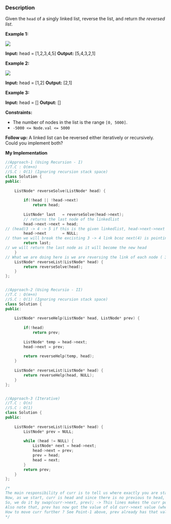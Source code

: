 ### Description

Given the `head` of a singly linked list, reverse the list, and return _the reversed list_.

**Example 1:**

![](https://assets.leetcode.com/uploads/2021/02/19/rev1ex1.jpg)

**Input:** head = \[1,2,3,4,5]
**Output:** \[5,4,3,2,1]

**Example 2:**

![](https://assets.leetcode.com/uploads/2021/02/19/rev1ex2.jpg)

**Input:** head = \[1,2]
**Output:** \[2,1]

**Example 3:**

**Input:** head = \[]
**Output:** \[]

**Constraints:**

- The number of nodes in the list is the range `[0, 5000]`.
- `-5000 <= Node.val <= 5000`

**Follow up:** A linked list can be reversed either iteratively or recursively. Could you implement both?

**My Implementation**

```cpp
//Approach-1 (Using Recursion - I)
//T.C : O(m+n)
//S.C : O(1) (Ignoring recursion stack space)
class Solution {
public:
    
    ListNode* reverseSolve(ListNode* head) {
        
        if(!head || !head->next)
            return head;
        
        ListNode* last   = reverseSolve(head->next);
        // returns the last node of the linkedlist
        head->next->next = head;
// (head)3 -> 4 -> 5 if this is the given linkedlist, head->next->next will point to the next of 4 which is 5 we will change it to the head 4 -> 3(head) 
        head->next       = NULL;
// than we will break the excisting 3 -> 4 link bcoz next(4) is pointing to 3 and next(3) is point to 4 i.e. 3 ↔️ 4 
        return last;
// we will return the last node as it will become the new head     
    }
// What we are doing here is we are reversing the link of each node ( 3 -> 4 to 4 -> 3 ) and returning the last element of the LL as it will act as the new head when the LL is reversed
    ListNode* reverseList(ListNode* head) {
        return reverseSolve(head);
    }
};


//Approach-2 (Using Recursio - II)
//T.C : O(m+n)
//S.C : O(1) (Ignoring recursion stack space)
class Solution {
public:
    
    ListNode* reverseHelp(ListNode* head, ListNode* prev) {
        
        if(!head)
            return prev;
        
        ListNode* temp = head->next;
        head->next = prev;
        
        return reverseHelp(temp, head);
    }
    
    ListNode* reverseList(ListNode* head) {
        return reverseHelp(head, NULL);
    }
};


//Approach-3 (Iterative)
//T.C : O(n)
//S.C : O(1)
class Solution {
public:
    
    ListNode* reverseList(ListNode* head) {
        ListNode* prev = NULL;
        
        while (head != NULL) {
            ListNode* next = head->next;
            head->next = prev;
            prev = head;
            head = next;
        }
        return prev;
    }
};

/*
The main responsibility of curr is to tell us where exactly you are standing. And prev tells us the node previous to curr. 
Now, as we start, curr is head and since there is no previous to head, so prev = NULL. Now, the main work we have to do is, as curr moves ahead, we have to make curr point to it's prev node instead of next node. 
So, we do it by swap(curr->next, prev); -> This lines makes the curr point to it's previous node. Note that here, curr's next value is changed only but curr is still at the same node. 
Also note that, prev has now got the value of old curr->next value (where we have to move ahead now) ----> Point-1 Now, as we move ahead, we have to ensure that curr should move ahead . 
How to move curr further ? See Point-1 above, prev already has that value. So assign curr = prev and prev should now become curr (hence we wrote swap(prev, curr); to achieve that)
*/
```

